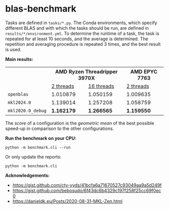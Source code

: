 # blas-benchmark

Tasks are defined in `tasks/*.py`. The Conda environments, which specify different BLAS and with which the tasks should be run, are defined in `results/*/environment.yml`. To determine the runtime of a task, the task is repeated for at least 10 seconds, and the average is determined. The repetition and averaging procedure is repeated 3 times, and the best result is used.

**Main results:**

<table>
  <tr>
    <th rowspan="2">&nbsp;</th>
    <th colspan="2">AMD Ryzen Threadripper 3970X</th>
    <th>AMD EPYC 7763</th>
  <tr>
    <td><a href="https://github.com/kostrykin/blas-benchmark/blob/master/reports/AMD%20Ryzen%20Threadripper%203970X%2032-Core%20Processor.ipynb">2 threads</a></td>
    <td><a href="https://github.com/kostrykin/blas-benchmark/blob/num-threads-16/reports/AMD%20Ryzen%20Threadripper%203970X%2032-Core%20Processor.ipynb">16 threads</a></td>
    <td><a href="https://github.com/kostrykin/blas-benchmark/blob/master/reports/AMD%20EPYC%207763%2064-Core%20Processor.ipynb">2 threads</a></td>
  </tr>
  <tr>
    <td><code>openblas</code></td>
    <td>1.010879</td>
    <td>1.050159</td>
    <td>1.009635</td>
  </tr>
  <tr>
    <td><code>mkl2024.0</code></td>
    <td>1.139014</td>
    <td>1.257208</td>
    <td>1.058759</td>
  </tr>
  <tr>
    <td><code>mkl2020.0_debug</code></td>
    <td><b>1.162179</b></td>
    <td><b>1.266565</b></td>
    <td><b>1.159550</b></td>
  </tr>
</table>

The *score* of a configuration is the *geometric mean* of the best possible speed-up in comparison to the other configurations.

**Run the benchmark on your CPU:**
```
python -m benchmark.cli --run
```

Or only update the reports:
```
python -m benchmark.cli
```

**Acknowledgements:**
- <https://gist.github.com/cty-yyds/41bcfa6a71670527c93049aa9a5d249f>
- <https://gist.github.com/bebosudo/6f43dc6b4329c197f258f25cc69f0ec0>
- <https://danieldk.eu/Posts/2020-08-31-MKL-Zen.html>
